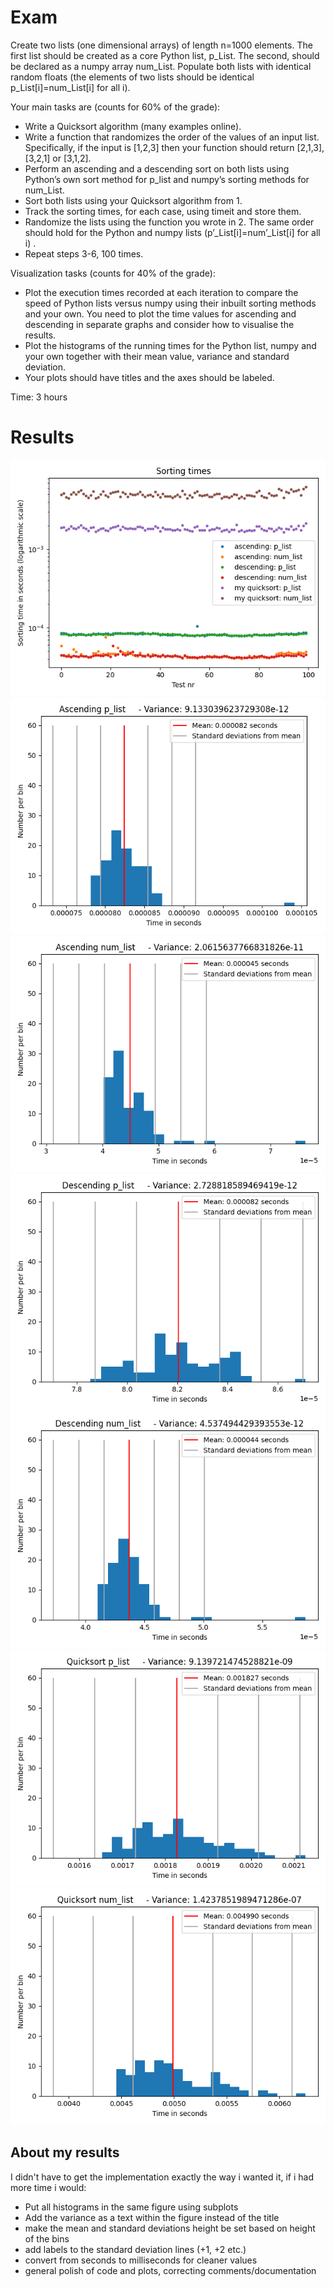# Exam
Create two lists (one dimensional arrays) of length n=1000 elements.
The first list should be created as a core Python list, p_List.
The second, should be declared as a numpy array num_List.
Populate both lists with identical random floats
(the elements of two lists should be identical p_List[i]=num_List[i] for all i).

Your main tasks are (counts for 60% of the grade):

- Write a Quicksort algorithm (many examples online).
- Write a function that randomizes the order of the values of an input list.
  Specifically, if the input is [1,2,3] then your function should return [2,1,3], [3,2,1] or [3,1,2].
- Perform an ascending and a descending sort on both lists using Python’s own sort method for p_list and numpy’s
  sorting methods for num_List.
- Sort both lists using your Quicksort algorithm from 1.
- Track the sorting times, for each case, using timeit and store them.
- Randomize the lists using the function you wrote in 2. The same order should hold for the Python and
  numpy lists (p’_List[i]=num’_List[i] for all i) .
- Repeat steps 3-6, 100 times.

Visualization tasks (counts for 40% of the grade):

- Plot the execution times recorded at each iteration to compare the speed of Python lists versus numpy using their
  inbuilt sorting methods and your own. You need to plot the time values for ascending and descending in separate
  graphs and consider how to visualise the results.
- Plot the histograms of the running times for the Python list, numpy and your own together with their mean value,
  variance and standard deviation.
- Your plots should have titles and the axes should be labeled.

Time: 3 hours


# Results

![sorting times](figures/sorting_times.png)
![sorting times](figures/ascending_p_list_times.png)
![sorting times](figures/ascending_num_list_times.png)
![sorting times](figures/descending_p_list_times.png)
![sorting times](figures/descending_num_list_times.png)
![sorting times](figures/quicksort_p_list_times.png)
![sorting times](figures/quicksort_num_list_times.png)

## About my results
I didn't have to get the implementation exactly the way i wanted it, if i had more time i would:
- Put all histograms in the same figure using subplots
- Add the variance as a text within the figure instead of the title
- make the mean and standard deviations height be set based on height of the bins
- add labels to the standard deviation lines (+1, +2 etc.)
- convert from seconds to milliseconds for cleaner values
- general polish of code and plots, correcting comments/documentation


